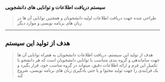 ### سیستم دریافت اطلاعات و توانایی های دانشجویی
> طراحی شده جهت دریافت اطلاعات اولیه دانشجویان و همچنین توانایی آن ها در زبان های برنامه نویسی و موارد دیگر
---

## هدف از تولید این سیستم
> هدف از تولید این سیستم، دریافت اطلاعات دانشجویان به همراه توانایی آن ها جهت ساماندهی و گروه بندی متناسب با توانایی دانشجویان است که هر دانشجو با تکمیل این فرم و ارائه اطلاعات دقیق، میتواند در گروه مناسب خود، قرار بگیرد و یک فرآیندی را جهت تولید محتوا و یا حتی یادگیری زبان های برنامه نویسی، شروع کند

